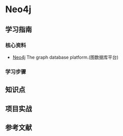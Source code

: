 # Neo4j

## 学习指南

### 核心资料

* [Neo4j](https://neo4j.com/) The graph database platform.(图数据库平台)

### 学习步骤

## 知识点

## 项目实战

## 参考文献

